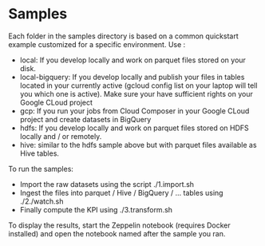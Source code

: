 # Samples

Each folder in the samples directory is based on a common quickstart example customized for a specific environment. Use :
- local: If you develop locally and work on parquet files stored on your disk.
- local-bigquery: If you develop locally and publish your files in tables located in your currently active (gcloud config list 
  on your laptop will tell you which one  is active). Make sure your have sufficient rights on your Google CLoud project
- gcp: If you run your jobs from Cloud Composer in your Google CLoud project and create datasets in BigQuery
- hdfs: If you develop locally and work on parquet files stored on HDFS locally and / or remotely.
- hive: similar to the hdfs sample above but with parquet files available as Hive tables.

To run the samples:
- Import the raw datasets using the script ./1.import.sh
- Ingest the files into parquet / Hive / BigQuery / ... tables using ./2./watch.sh
- Finally compute the KPI using ./3.transform.sh

To display the results, start the Zeppelin notebook (requires Docker installed) and open the notebook named after the sample you ran. 

